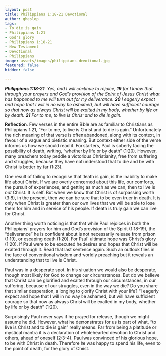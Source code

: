 ```yaml
---
layout: post
title: Philippians 1:18-21 Devotional
author: gheslop
tags:
- To die is gain
- Philippians 1:21
- God's glory
- Philippians 1:18-21
- New Testament
- Devotional
- Philippians
image: assets/images/philippians-devotional.jpg
featured: false
hidden: false

---
```

**_Philippians 1:18-21_**_. Yes, and I will continue to rejoice, **19** for I know that through your prayers and God’s provision of the Spirit of Jesus Christ what has happened to me will turn out for my deliverance. **20** I eagerly expect and hope that I will in no way be ashamed, but will have sufficient courage so that now as always Christ will be exalted in my body, whether by life or by death. **21** For to me, to live is Christ and to die is gain._

**Reflection**. Few verses in the entire Bible are as familiar to Christians as Philippians 1:21, “For to me, to live is Christ and to die is gain.” Unfortunately the rich meaning of that verse is often abandoned, along with its context, in favour of a vague and pietistic meaning. But context either side of the verse informs us how we should read it. For starters, Paul is soberly facing the possibility of death, writing, “whether by life or by death” (1:20). However, many preachers today peddle a victorious Christianity, free from suffering and struggles, because they have not understood that to die and be with Christ is better by far (1:23).

One result of failing to recognise that death is gain, is the inability to make life about Christ. If we are overly concerned about this life, our comforts, the pursuit of experiences, and getting as much as we can, then to live is _not_ Christ. It is self. But when we know that Christ is of surpassing worth (3:8), in the present, then we can be sure that to be even truer in death. It is only when Christ is greater than our own lives that we will be able to lose them for him and in service of his people. If death is truly gain we can live for Christ.

Another thing worth noticing is that that while Paul rejoices in both the Philippians’ prayers for him and God’s provision of the Spirit (1:18-19), the “deliverance” he is confident about is not necessarily release from prison (1:19), or escaping death (1:20). For Paul' ultimate hope was Christ’s glory (1:20). If Paul were to be executed he desires and hopes that Christ will be exalted through it. Read that last sentence again. Such an outlook flies in the face of conventional wisdom and worldly preaching but it reveals an understanding that to live is Christ.

Paul was in a desperate spot. In his situation we would also be desperate, though most likely for God to change our circumstances. But do we believe that Christ can be glorified and exalted through our circumstances, in our suffering, because of our struggles, even in the way we die? Do you share that similar desperation, a longing to glorify Christ with your life? “I eagerly expect and hope that I will in no way be ashamed, but will have sufficient courage so that now as always Christ will be exalted in my body, whether by life or by death” (1:20).

Surprisingly Paul never says if he prayed for release, though we might assume he did. However, what he demonstrates for us is part of what, “to live is Christ and to die is gain” really means. Far from being a platitude or mystical mantra it is a declaration of wholehearted devotion to Christ and others, ahead of oneself (2:3-4). Paul was convinced of his glorious hope, to be with Christ in death. Therefore he was happy to spend his life, even to the point of death, for the glory of Christ.
